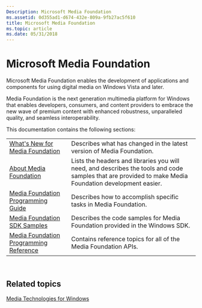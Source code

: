 ```yaml
---
Description: Microsoft Media Foundation
ms.assetid: 0d355ad1-d674-432e-809a-9fb27ac5f610
title: Microsoft Media Foundation
ms.topic: article
ms.date: 05/31/2018
---
```


# Microsoft Media Foundation

Microsoft Media Foundation enables the development of applications and components for using digital media on Windows Vista and later.

Media Foundation is the next generation multimedia platform for Windows that enables developers, consumers, and content providers to embrace the new wave of premium content with enhanced robustness, unparalleled quality, and seamless interoperability.

This documentation contains the following sections:



|                                                                                      |                                                                                                                                                        |
|--------------------------------------------------------------------------------------|--------------------------------------------------------------------------------------------------------------------------------------------------------|
| [What's New for Media Foundation](whats-new-for-media-foundation.md)                | Describes what has changed in the latest version of Media Foundation.                                                                                  |
| [About Media Foundation](about-the-media-foundation-sdk.md)                         | Lists the headers and libraries you will need, and describes the tools and code samples that are provided to make Media Foundation development easier. |
| [Media Foundation Programming Guide](media-foundation-programming-guide.md)         | Describes how to accomplish specific tasks in Media Foundation.                                                                                        |
| [Media Foundation SDK Samples](media-foundation-sdk-samples.md)                     | Describes the code samples for Media Foundation provided in the Windows SDK.                                                                           |
| [Media Foundation Programming Reference](media-foundation-programming-reference.md) | Contains reference topics for all of the Media Foundation APIs.                                                                                        |



 

## Related topics

<dl> <dt>

[Media Technologies for Windows](https://msdn.microsoft.com/windows/bb190307)
</dt> </dl>

 

 



